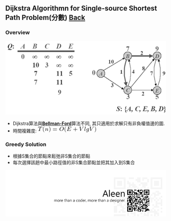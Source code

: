 ## Dijkstra Algorithmn for Single-source Shortest Path Problem(分數)	[Back](./../Greedy.md)

### Overview
<img src="./overview.png">

- Dijkstra算法與[**Bellman-Ford**](./../../DP/Bellman/Bellman.md)算法不同, 其只適用於求解只有非負權值邊的圖.
- 時間複雜度: <img src="./oevlgv.png">

### Greedy Solution
- 根據S集合的節點來鬆弛非S集合的節點
- 每次選擇該趟中最小路徑值的非S集合節點並把其加入到S集合

<a href="http://aleen42.github.io/" target="_blank" ><img src="./../../../../pic/tail.gif"></a>
